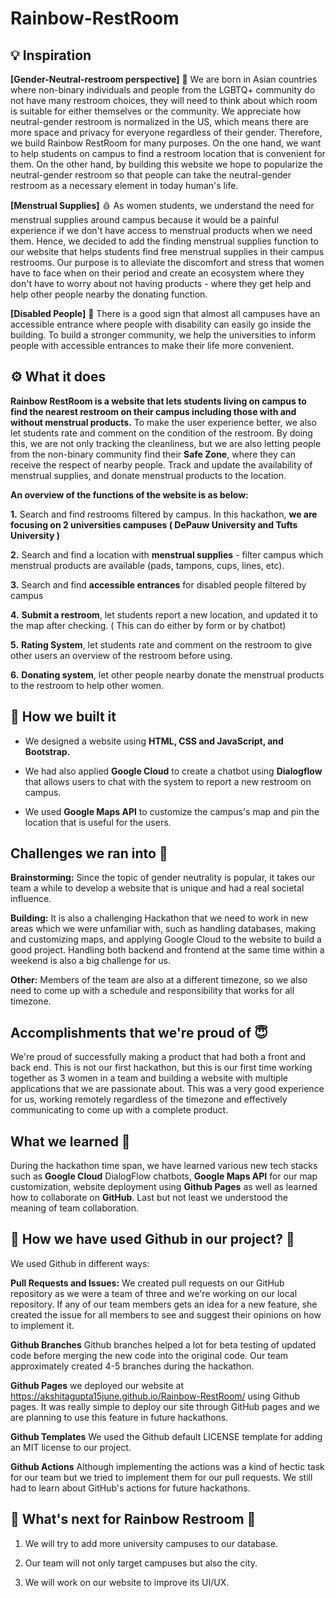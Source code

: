 # Rainbow-RestRoom

## 💡 Inspiration

**[Gender-Neutral-restroom perspective]** 🚽 We are born in Asian countries where non-binary individuals and people from the LGBTQ+ community do not have many restroom choices, they will need to think about which room is suitable for either themselves or the community. We appreciate how neutral-gender restroom is normalized in the US, which means there are more space and privacy for everyone regardless of their gender. Therefore, we build Rainbow RestRoom for many purposes. On the one hand, we want to help students on campus to find a restroom location that is convenient for them. On the other hand, by building this website we hope to popularize the neutral-gender restroom so that people can take the neutral-gender restroom as a necessary element in today human's life. 

**[Menstrual Supplies]** 🩸 As women students, we understand the need for menstrual supplies around campus because it would be a painful experience if we don't have access to menstrual products when we need them. Hence, we decided to add the finding menstrual supplies function to our website that helps students find free menstrual supplies in their campus restrooms. Our purpose is to alleviate the discomfort and stress that women have to face when on their period and create an ecosystem where they don't have to worry about not having products - where they get help and help other people nearby the donating function. 

**[Disabled People]** 🦽 There is a good sign that almost all campuses have an accessible entrance where people with disability can easily go inside the building. To build a stronger community, we help the universities to inform people with accessible entrances to make their life more convenient. 

## ⚙️ What it does 

**Rainbow RestRoom is a website that lets students living on campus to find the nearest restroom on their campus including those with and without menstrual products.** To make the user experience better, we also let students rate and comment on the condition of the restroom. By doing this, we are not only tracking the cleanliness, but we are also letting people from the non-binary community find their **Safe Zone**, where they can receive the respect of nearby people. Track and update the availability of menstrual supplies, and donate menstrual products to the location. 

**An overview of the functions of the website is as below:**

 **1.** Search and find restrooms filtered by campus. In this hackathon, **we are focusing on 2 universities campuses ( DePauw University and Tufts University )**

 **2.** Search and find a location with **menstrual supplies** - filter campus which menstrual products are available (pads, tampons, cups, lines, etc).

**3.** Search and find **accessible entrances** for disabled people filtered by campus 

**4.** **Submit a restroom**, let students report a new location, and updated it to the map after checking. ( This can do either by form or by chatbot) 

**5.** **Rating System**, let students rate and comment on the restroom to give other users an overview of the restroom before using. 

**6.** **Donating system**, let other people nearby donate the menstrual products to the restroom to help other women. 


## 🔧 How we built it

- We designed a website using **HTML, CSS and JavaScript, and Bootstrap.** 

- We had also applied **Google Cloud** to create a chatbot using **Dialogflow** that allows users to chat with the system to report a new restroom on campus. 

- We used **Google Maps API** to customize the campus's map and pin the location that is useful for the users. 


## Challenges we ran into 🙁

**Brainstorming:** Since the topic of gender neutrality is popular, it takes our team a while to develop a website that is unique and had a real societal influence. 

**Building:**  It is also a challenging Hackathon that we need to work in new areas which we were unfamiliar with, such as handling databases, making and customizing maps, and applying Google Cloud to the website to build a good project. Handling both backend and frontend at the same time within a weekend is also a big challenge for us. 

**Other:** Members of the team are also at a different timezone, so we also need to come up with a schedule and responsibility that works for all timezone. 

## Accomplishments that we're proud of 😇

We're proud of successfully making a product that had both a front and back end. This is not our first hackathon, but this is our first time working together as 3 women in a team and building a website with multiple applications that we are passionate about. This was a very good experience for us, working remotely regardless of the timezone and effectively communicating to come up with a complete product. 


## What we learned 🤔

During the hackathon time span, we have learned various new tech stacks such as **Google Cloud** DialogFlow chatbots, **Google Maps API** for our map customization, website deployment using **Github Pages** as well as learned how to collaborate on **GitHub**. Last but not least we understood the meaning of team collaboration.


## 🚀 How we have used **Github** in our project? 🚀

We used Github in different ways:

**Pull Requests and Issues:** We created pull requests on our GitHub repository as we were a team of three and we're working on our local repository. If any of our team members gets an idea for a new feature, she created the issue for all members to see and suggest their opinions on how to implement it.

**Github Branches** Github branches helped a lot for beta testing of updated code before merging the new code into the original code. Our team approximately created 4-5 branches during the hackathon.

**Github Pages** we deployed our website at https://akshitagupta15june.github.io/Rainbow-RestRoom/ using Github pages. It was really simple to deploy our site through GitHub pages and we are planning to use this feature in future hackathons.

**Github Templates** We used the Github default LICENSE template for adding an MIT license to our project.

**Github Actions** Although implementing the actions was a kind of hectic task for our team but we tried to implement them for our pull requests. We still had to learn about GitHub's actions for future hackathons.


## 📲 What's next for Rainbow Restroom 📲

1) We will try to add more university campuses to our database.

2) Our team will not only target campuses but also the city.

3) We will work on our website to improve its UI/UX.

